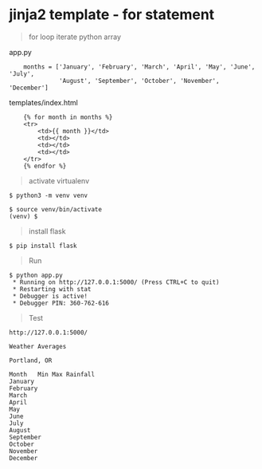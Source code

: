 # jinja2 template - for statement

> for loop iterate python array

app.py

```
    months = ['January', 'February', 'March', 'April', 'May', 'June', 'July',
              'August', 'September', 'October', 'November', 'December']
```

templates/index.html

```
    {% for month in months %}
    <tr>
        <td>{{ month }}</td>
        <td></td>
        <td></td>
        <td></td>
    </tr>
    {% endfor %}
```

> activate virtualenv

```
$ python3 -m venv venv

$ source venv/bin/activate
(venv) $ 
```

> install flask

```
$ pip install flask
```

> Run

```
$ python app.py 
 * Running on http://127.0.0.1:5000/ (Press CTRL+C to quit)
 * Restarting with stat
 * Debugger is active!
 * Debugger PIN: 360-762-616
```

> Test

```
http://127.0.0.1:5000/

Weather Averages

Portland, OR

Month	Min	Max	Rainfall
January			
February			
March			
April			
May			
June			
July			
August			
September			
October			
November			
December			
```